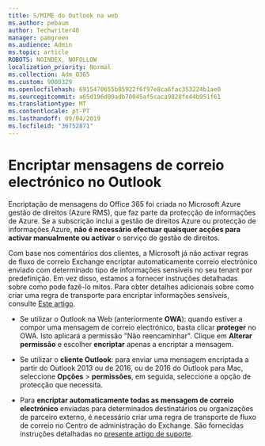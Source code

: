 ```yaml
---
title: S/MIME do Outlook na web
ms.author: pebaum
author: Techwriter40
manager: pamgreen
ms.audience: Admin
ms.topic: article
ROBOTS: NOINDEX, NOFOLLOW
localization_priority: Normal
ms.collection: Adm_O365
ms.custom: 9000329
ms.openlocfilehash: 6915470655b85922f6f97e8ca6fac353224b1ae0
ms.sourcegitcommit: a65d196d00adb70045af5caca9828fe44b951f61
ms.translationtype: MT
ms.contentlocale: pt-PT
ms.lasthandoff: 09/04/2019
ms.locfileid: "36752871"
---
```

# <a name="encrypt-email-messages-in-outlook"></a>Encriptar mensagens de correio electrónico no Outlook

Encriptação de mensagens do Office 365 foi criada no Microsoft Azure gestão de direitos (Azure RMS), que faz parte da protecção de informações de Azure. Se a subscrição inclui a gestão de direitos Azure ou protecção de informações Azure, **não é necessário efectuar quaisquer acções para activar manualmente ou activar** o serviço de gestão de direitos.

Com base nos comentários dos clientes, a Microsoft já não activar regras de fluxo de correio Exchange encriptar automaticamente correio electrónico enviado com determinado tipo de informações sensíveis no seu tenant por predefinição. Em vez disso, estamos a fornecer instruções detalhadas sobre como pode fazê-lo mitos. Para obter detalhes adicionais sobre como criar uma regra de transporte para encriptar informações sensíveis, consulte [Este artigo](https://aka.ms/OmeEtr).

- Se utilizar o Outlook na Web (anteriormente **OWA**): quando estiver a compor uma mensagem de correio electrónico, basta clicar **proteger** no OWA. Isto aplicará a permissão "Não reencaminhar". Clique em **Alterar permissão** e escolher **encriptar** apenas a encriptar a mensagem.

- Se utilizar o **cliente Outlook**: para enviar uma mensagem encriptada a partir do Outlook 2013 ou de 2016, ou de 2016 do Outlook para Mac, seleccione **Opções** > **permissões**, em seguida, seleccione a opção de protecção que necessita.

- Para **encriptar automaticamente todas as mensagem de correio electrónico** enviadas para determinados destinatários ou organizações de parceiro externo, é necessário criar uma regra de transporte de fluxo de correio no Centro de administração do Exchange. São fornecidas instruções detalhadas no [presente artigo de suporte](https://docs.microsoft.com/office365/securitycompliance/define-mail-flow-rules-to-encrypt-email#create-a-mail-flow-rule-to-encrypt-email-messages-with-the-new-ome-capabilities).

